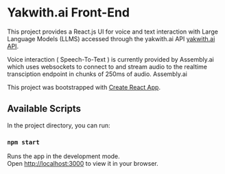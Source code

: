 # Yakwith.ai Front-End


This project provides a React.js UI for voice and text interaction with Large Language Models (LLMS) accessed through the yakwith.ai API 
[yakwith.ai API](https://github.com/mattma1970/yakwith.ai/tree/streamlit_dev).

Voice interaction ( Speech-To-Text ) is currently provided by Assembly.ai which uses websockets to connect to and stream audio to the realtime transciption endpoint in chunks of 250ms of audio. Assembly.ai








This project was bootstrapped with [Create React App](https://github.com/facebook/create-react-app).

## Available Scripts

In the project directory, you can run:

### `npm start`

Runs the app in the development mode.\
Open [http://localhost:3000](http://localhost:3000) to view it in your browser.

